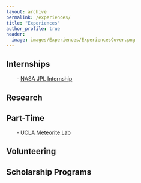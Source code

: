 ```yaml
---
layout: archive
permalink: /experiences/
title: "Experiences"
author_profile: true
header:
  image: images/Experiences/ExperiencesCover.png
---
```


## Internships
&nbsp;&nbsp;&nbsp;&nbsp;&nbsp;&nbsp; - [NASA JPL Internship](JPL-Internship)
## Research

## Part-Time
&nbsp;&nbsp;&nbsp;&nbsp;&nbsp;&nbsp; - [UCLA Meteorite Lab](UCLA-Meteorite-Lab)

## Volunteering

## Scholarship Programs
